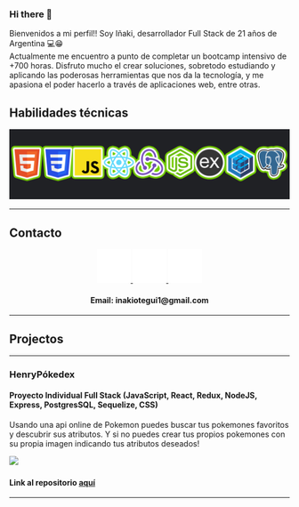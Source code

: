 ### Hi there 👋

Bienvenidos a mi perfil!! Soy Iñaki, desarrollador Full Stack de 21 años de Argentina 💻😁<br>
Actualmente me encuentro a punto de completar un bootcamp intensivo de +700 horas. Disfruto mucho el crear soluciones, sobretodo estudiando y aplicando las poderosas herramientas que nos da la tecnología, y me apasiona el poder hacerlo a través de aplicaciones web, entre otras.

## Habilidades técnicas

<p align="center">
<img src="https://github.com/inakiotegui/inakiotegui/blob/main/AABANNER.png"/>
</p>

---

## Contacto 

<p align="center">
    <a href="https://www.linkedin.com/in/i%C3%B1akiotegui/">
      <img src='https://github.com/inakiotegui/inakiotegui/blob/main/linkedin.png' alt='linkedin' height='60'>
    </a>
      <a href="https://github.com/inakiotegui">
      <img src='https://github.com/inakiotegui/inakiotegui/blob/main/github.png' alt='github' height='60'>
    </a>
    <a href="https://api.whatsapp.com/send?phone=5492477469432">
      <img src='https://github.com/inakiotegui/inakiotegui/blob/main/whatsapp.png' alt='whatsapp' height='60'>
    </a>
</p>
<h4 align="center">Email: inakiotegui1@gmail.com </h4>

---

## Projectos 

---
### HenryPókedex
#### Proyecto Individual Full Stack (JavaScript, React, Redux, NodeJS, Express, PostgresSQL, Sequelize, CSS) 
Usando una api online de Pokemon puedes buscar tus pokemones favoritos y descubrir sus atributos. Y si no puedes crear tus propios pokemones con su propia imagen indicando tus atributos deseados!


[<img src="https://github.com/inakiotegui/inakiotegui/blob/main/ProyectoAnimation-(1).gif"/>](https://github.com/inakiotegui/PI-Pokemon-FT13) 

#### Link al repositorio [aquí](https://github.com/inakiotegui/PI-Pokemon-FT13)

---
